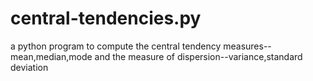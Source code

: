 # central-tendencies.py
a python program to compute the central tendency measures--mean,median,mode
and the measure of dispersion--variance,standard deviation

